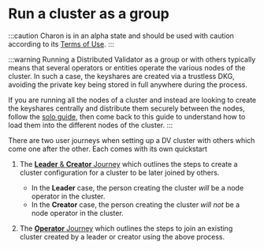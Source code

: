 # Run a cluster as a group

:::caution
Charon is in an alpha state and should be used with caution according to its [Terms of Use](https://obol.tech/terms.pdf).
:::

:::warning
Running a Distributed Validator as a group or with others typically means that several operators or entities operate the various nodes of the cluster. In such a case, the keyshares are created  via a trustless DKG, avoiding the private key being stored in full anywhere during the process.

If you are running all the nodes of a cluster and instead are looking to create the keyshares centrally and distribute them securely between the nodes, follow the [solo guide](docs/int/quickstart/quickstart-alone.md), then come back to this guide to understand how to load them into the different nodes of the cluster.
:::

There are two user journeys when setting up a DV cluster with others which come one after the other. Each comes with its own quickstart

1. The [**Leader** & **Creator** Journey](./group/quickstart-group-leader-creator) which outlines the steps to create a cluster configuration for a cluster to be later joined by others. 
    - In the **Leader** case, the person creating the cluster *will* be a node operator in the cluster. 
    - In the **Creator** case, the person creating the cluster *will not* be a node operator in the cluster.

2. The [**Operator** Journey](./group/quickstart-group-operator) which outlines the steps to join an existing cluster created by a leader or creator using the above process.